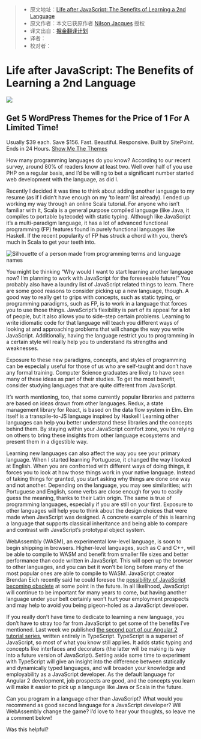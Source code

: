 > * 原文地址：[Life after JavaScript: The Benefits of Learning a 2nd Language](https://www.sitepoint.com/life-after-js-learning-2nd-language/)
> * 原文作者：本文已获原作者 [Nilson Jacques](https://www.sitepoint.com/author/njacques/) 授权
> * 译文出自：[掘金翻译计划](https://github.com/xitu/gold-miner)
> * 译者：
> * 校对者：


# Life after JavaScript: The Benefits of Learning a 2nd Language #

![](https://dab1nmslvvntp.cloudfront.net/wp-content/uploads/2017/03/1490154323ezgif.com-optimize.gif) 

## Get 5 WordPress Themes for the Price of 1 For A Limited Time! ##

Usually $39 each. Save $156.
Fast. Beautiful. Responsive.
Built by SitePoint.
Ends in 24 Hours.
[Show Me The Themes](/themes?utm_source=sitepoint&amp;utm_campaign=launchoffer&amp;utm_medium=article-promo)


How many programming languages do you know? According to our recent survey, around 80% of readers know at least two. Well over half of you use PHP on a regular basis, and I’d be willing to bet a significant number started web development with the language, as did I.

Recently I decided it was time to think about adding another language to my resume (as if I didn’t have enough on my ‘to learn’ list already). I ended up working my way through an online Scala tutorial. For anyone who isn’t familiar with it, Scala is a general purpose compiled language (like Java, it compiles to portable bytecode) with static typing. Although like JavaScript it’s a multi-paradigm language, it has a lot of advanced functional programming (FP) features found in purely functional languages like Haskell. If the recent popularity of FP has struck a chord with you, there’s much in Scala to get your teeth into.

![Silhouette of a person made from programming terms and language names](https://dab1nmslvvntp.cloudfront.net/wp-content/uploads/2017/03/1490029714Fotolia_101549014_Subscription_Monthly_M-300x267.jpg) 

You might be thinking “Why would I want to start learning another language now? I’m planning to work with JavaScript for the foreseeable future!” You probably also have a laundry list of JavaScript related things to learn. There are some good reasons to consider picking up a new language, though. A good way to really get to grips with concepts, such as static typing, or programming paradigms, such as FP, is to work in a language that forces you to use those things. JavaScript’s flexibility is part of its appeal for a lot of people, but it also allows you to side-step certain problems. Learning to write idiomatic code for that language will teach you different ways of looking at and approaching problems that will change the way you write JavaScript. Additionally, having the language restrict you to programming in a certain style will really help you to understand its strengths and weaknesses.

Exposure to these new paradigms, concepts, and styles of programming can be especially useful for those of us who are self-taught and don’t have any formal training. Computer Science graduates are likely to have seen many of these ideas as part of their studies. To get the most benefit, consider studying languages that are quite different from JavaScript.

It’s worth mentioning, too, that some currently popular libraries and patterns are based on ideas drawn from other languages. Redux, a state management library for React, is based on the data flow system in Elm. Elm itself is a transpile-to-JS language inspired by Haskell! Learning other languages can help you better understand these libraries and the concepts behind them. By staying within your JavaScript comfort zone, you’re relying on others to bring these insights from other language ecosystems and present them in a digestible way.

Learning new languages can also affect the way you see your primary language. When I started learning Portuguese, it changed the way I looked at English. When you are confronted with different ways of doing things, it forces you to look at how those things work in your native language. Instead of taking things for granted, you start asking why things are done one way and not another. Depending on the language, you may see similarities; with Portuguese and English, some verbs are close enough for you to easily guess the meaning, thanks to their Latin origin. The same is true of programming languages, especially if you are still on your first. Exposure to other languages will help you to think about the design choices that were made when JavaScript was designed. A concrete example of this is learning a language that supports classical inheritance and being able to compare and contrast with JavaScript’s prototypal object system.

WebAssembly (WASM), an experimental low-level language, is soon to begin shipping in browsers. Higher-level languages, such as C and C++, will be able to compile to WASM and benefit from smaller file sizes and better performance than code written in JavaScript. This will open up the browser to other languages, and you can bet it won’t be long before many of the most popular ones are able to compile to WASM. JavaScript creator Brendan Eich recently said he could foresee the [possibility of JavaScript becoming obsolete](http://www.infoworld.com/article/3175024/web-development/brendan-eich-tech-giants-could-botch-webassembly.html) at some point in the future. In all likelihood, JavaScript will continue to be important for many years to come, but having another language under your belt certainly won’t hurt your employment prospects and may help to avoid you being pigeon-holed as a JavaScript developer.

If you really don’t have time to dedicate to learning a new language, you don’t have to stray too far from JavaScript to get some of the benefits I’ve mentioned. Last week we published [the second part of our Angular 2 tutorial series](https://www.sitepoint.com/understanding-component-architecture-angular/), written entirely in TypeScript. TypeScript is a superset of JavaScript, so most of what you know still applies. It adds static typing and concepts like interfaces and decorators (the latter will be making its way into a future version of JavaScript). Setting aside some time to experiment with TypeScript will give an insight into the difference between statically and dynamically typed languages, and will broaden your knowledge and employability as a JavaScript developer. As the default language for Angular 2 development, job prospects are good, and the concepts you learn will make it easier to pick up a language like Java or Scala in the future.

Can you program in a language other than JavaScript? What would you recommend as good second language for a JavaScript developer? Will WebAssembly change the game? I’d love to hear your thoughts, so leave me a comment below!

Was this helpful?
